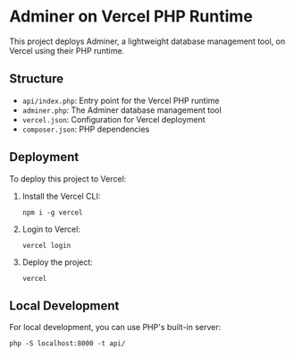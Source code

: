 # Adminer on Vercel PHP Runtime

This project deploys Adminer, a lightweight database management tool, on Vercel using their PHP runtime.

## Structure

- `api/index.php`: Entry point for the Vercel PHP runtime
- `adminer.php`: The Adminer database management tool
- `vercel.json`: Configuration for Vercel deployment
- `composer.json`: PHP dependencies

## Deployment

To deploy this project to Vercel:

1. Install the Vercel CLI:
   ```
   npm i -g vercel
   ```

2. Login to Vercel:
   ```
   vercel login
   ```

3. Deploy the project:
   ```
   vercel
   ```

## Local Development

For local development, you can use PHP's built-in server:

```
php -S localhost:8000 -t api/
```
